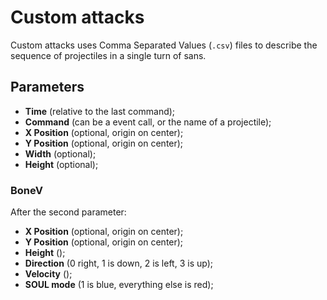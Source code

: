 # Custom attacks

Custom attacks uses Comma Separated Values (`.csv`) files to describe the sequence of projectiles in a single turn of sans.

## Parameters
* **Time** (relative to the last command);
* **Command** (can be a event call, or the name of a projectile);
* **X Position** (optional, origin on center);
* **Y Position** (optional, origin on center);
* **Width** (optional);
* **Height** (optional);

### BoneV
After the second parameter:
* **X Position** (optional, origin on center);
* **Y Position** (optional, origin on center);
* **Height** ();
* **Direction** (0 right, 1 is down, 2 is left, 3 is up);
* **Velocity** ();
* **SOUL mode** (1 is blue, everything else is red);
